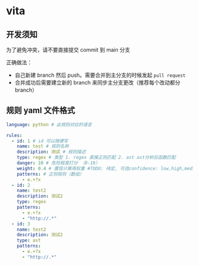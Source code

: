 # vita

## 开发须知

为了避免冲突，请不要直接提交 commit 到 main 分支

正确做法：
 - 自己新建 branch 然后 push。需要合并到主分支的时候发起 `pull request`
 - 合并成功后需要建立新的 branch 来同步主分支更改（推荐每个改动都分branch）

## 规则 yaml 文件格式

```yaml
language: python # 此规则对应的语言

rules:
  - id: 1 # id 可以随便写
    name: test # 规则名称
    description: 测试 # 规则描述
    type: regex # 类型 1. regex 直接正则匹配 2. ast ast分析后函数匹配
    danger: 10 # 危险程度打分 （0-10）
    weight: 0.4 # 置信计算用权重 #TODO: 待定, 可选confidence: low,high,medium形式 
    patterns: # 正则规则（数组）
      - e.+?x
  - id: 2
    name: test2
    description: 测试2
    type: regex
    patterns:
      - e.+?x
      - "http://.*"
  - id: 3
    name: test2
    description: 测试2
    type: ast
    patterns:
      - e.+?x
      - "http://.*"
```